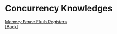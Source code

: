 # Concurrency Knowledges  

[Memory Fence Flush Registers](https://github.com/Hankin-Liu/hankin.github.io/blob/master/Concurrency/Memory_Fence_Flush_Registers.md)  
[\[Back\]](https://github.com/Hankin-Liu/hankin.github.io/blob/master/README.md)